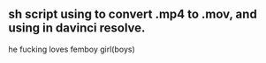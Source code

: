 ## sh script using to convert .mp4 to .mov, and using in davinci resolve.
he fucking loves femboy girl(boys)
